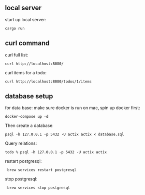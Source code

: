 ## local server
start up local server:
```
cargo run
```

## curl command
curl full list:
```
curl http://localhost:8080/
```
curl items for a todo:
```
curl http://localhost:8080/todos/1/items 
```

## database setup
for data base:
make sure docker is run on mac, spin up docker first:
```
docker-compose up -d
```

Then create a database:
```
psql -h 127.0.0.1 -p 5432 -U actix actix < database.sql
```
Query relations:
```
todo % psql -h 127.0.0.1 -p 5432 -U actix actix  
```

restart postgresql:
```
 brew services restart postgresql
```

stop postgresql:
```
 brew services stop postgresql
```
